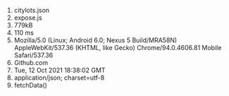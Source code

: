 1. citylots.json
2. expose.js
3. 779kB
4. 110 ms 
5. Mozilla/5.0 (Linux; Android 6.0; Nexus 5 Build/MRA58N) AppleWebKit/537.36 (KHTML, like Gecko) Chrome/94.0.4606.81 Mobile Safari/537.36
6. Github.com 
7. Tue, 12 Oct 2021 18:38:02 GMT
8. application/json; charset=utf-8
9. fetchData()